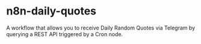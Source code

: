 # n8n-daily-quotes
A workflow that allows you to receive Daily Random Quotes via Telegram by querying a REST API triggered by a Cron node.
